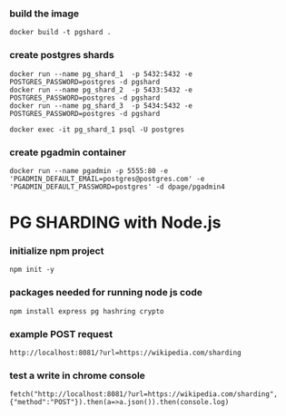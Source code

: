 ### build the image
```
docker build -t pgshard .
```

### create postgres shards
```commandline
docker run --name pg_shard_1  -p 5432:5432 -e POSTGRES_PASSWORD=postgres -d pgshard
docker run --name pg_shard_2  -p 5433:5432 -e POSTGRES_PASSWORD=postgres -d pgshard
docker run --name pg_shard_3  -p 5434:5432 -e POSTGRES_PASSWORD=postgres -d pgshard

docker exec -it pg_shard_1 psql -U postgres
```


### create pgadmin container
```commandline
docker run --name pgadmin -p 5555:80 -e 'PGADMIN_DEFAULT_EMAIL=postgres@postgres.com' -e 'PGADMIN_DEFAULT_PASSWORD=postgres' -d dpage/pgadmin4

```

#  PG SHARDING with Node.js ##

### initialize npm project
```commandline
npm init -y
```

### packages needed for running node js code
```commandline
npm install express pg hashring crypto
```
### example POST request
```commandline
http://localhost:8081/?url=https://wikipedia.com/sharding
```

### test a write in chrome console
```commandline
fetch("http://localhost:8081/?url=https://wikipedia.com/sharding", {"method":"POST"}).then(a=>a.json()).then(console.log)

```
